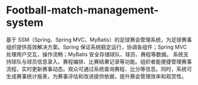 # Football-match-management-system
基于 SSM（Spring、Spring MVC、MyBatis）的足球赛会管理系统，为足球赛事组织提供高效解决方案。Spring 保证系统稳定运行，协调各组件；Spring MVC 处理用户交互，操作流畅；MyBatis 安全存储球队、球员、赛程等数据。  系统支持球队与球员信息录入、赛程编排、比赛结果记录等功能。组织者能便捷管理赛事流程，实时更新赛事动态。观众可通过系统查询赛程、比分等信息。同时，系统可生成赛事统计报表，为赛事评估和改进提供依据，提升赛会管理效率和观赏性。 
